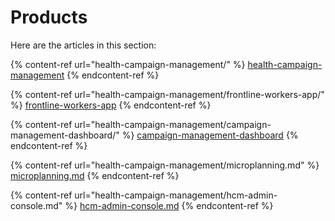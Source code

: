 # Products

Here are the articles in this section:

{% content-ref url="health-campaign-management/" %}
[health-campaign-management](health-campaign-management/)
{% endcontent-ref %}

{% content-ref url="health-campaign-management/frontline-workers-app/" %}
[frontline-workers-app](health-campaign-management/frontline-workers-app/)
{% endcontent-ref %}

{% content-ref url="health-campaign-management/campaign-management-dashboard/" %}
[campaign-management-dashboard](health-campaign-management/campaign-management-dashboard/)
{% endcontent-ref %}

{% content-ref url="health-campaign-management/microplanning.md" %}
[microplanning.md](health-campaign-management/microplanning.md)
{% endcontent-ref %}

{% content-ref url="health-campaign-management/hcm-admin-console.md" %}
[hcm-admin-console.md](health-campaign-management/hcm-admin-console.md)
{% endcontent-ref %}
